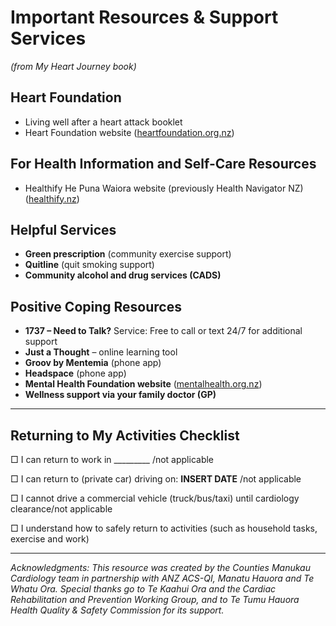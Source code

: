 # Important Resources & Support Services
*(from My Heart Journey book)*

## Heart Foundation
- Living well after a heart attack booklet
- Heart Foundation website ([heartfoundation.org.nz](https://heartfoundation.org.nz))

## For Health Information and Self-Care Resources
- Healthify He Puna Waiora website (previously Health Navigator NZ) ([healthify.nz](https://healthify.nz))

## Helpful Services
- **Green prescription** (community exercise support)
- **Quitline** (quit smoking support)
- **Community alcohol and drug services (CADS)**

## Positive Coping Resources
- **1737 – Need to Talk?** Service: Free to call or text 24/7 for additional support
- **Just a Thought** – online learning tool
- **Groov by Mentemia** (phone app)
- **Headspace** (phone app)
- **Mental Health Foundation website** ([mentalhealth.org.nz](https://mentalhealth.org.nz))
- **Wellness support via your family doctor (GP)**

---

## Returning to My Activities Checklist

□ I can return to work in _________ /not applicable

□ I can return to (private car) driving on: **INSERT DATE** /not applicable

□ I cannot drive a commercial vehicle (truck/bus/taxi) until cardiology clearance/not applicable

□ I understand how to safely return to activities (such as household tasks, exercise and work)

---

*Acknowledgments: This resource was created by the Counties Manukau Cardiology team in partnership with ANZ ACS-QI, Manatu Hauora and Te Whatu Ora. Special thanks go to Te Kaahui Ora and the Cardiac Rehabilitation and Prevention Working Group, and to Te Tumu Hauora Health Quality & Safety Commission for its support.*